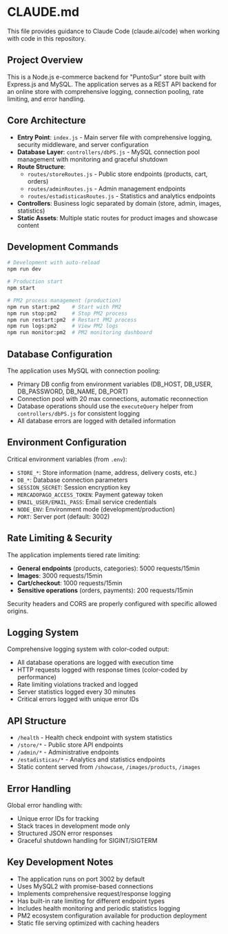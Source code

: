 # CLAUDE.md

This file provides guidance to Claude Code (claude.ai/code) when working with code in this repository.

## Project Overview

This is a Node.js e-commerce backend for "PuntoSur" store built with Express.js and MySQL. The application serves as a REST API backend for an online store with comprehensive logging, connection pooling, rate limiting, and error handling.

## Core Architecture

- **Entry Point**: `index.js` - Main server file with comprehensive logging, security middleware, and server configuration
- **Database Layer**: `controllers/dbPS.js` - MySQL connection pool management with monitoring and graceful shutdown
- **Route Structure**: 
  - `routes/storeRoutes.js` - Public store endpoints (products, cart, orders)
  - `routes/adminRoutes.js` - Admin management endpoints
  - `routes/estadisticasRoutes.js` - Statistics and analytics endpoints
- **Controllers**: Business logic separated by domain (store, admin, images, statistics)
- **Static Assets**: Multiple static routes for product images and showcase content

## Development Commands

```bash
# Development with auto-reload
npm run dev

# Production start
npm start

# PM2 process management (production)
npm run start:pm2    # Start with PM2
npm run stop:pm2     # Stop PM2 process
npm run restart:pm2  # Restart PM2 process
npm run logs:pm2     # View PM2 logs
npm run monitor:pm2  # PM2 monitoring dashboard
```

## Database Configuration

The application uses MySQL with connection pooling:
- Primary DB config from environment variables (DB_HOST, DB_USER, DB_PASSWORD, DB_NAME, DB_PORT)
- Connection pool with 20 max connections, automatic reconnection
- Database operations should use the `executeQuery` helper from `controllers/dbPS.js` for consistent logging
- All database errors are logged with detailed information

## Environment Configuration

Critical environment variables (from `.env`):
- `STORE_*`: Store information (name, address, delivery costs, etc.)
- `DB_*`: Database connection parameters
- `SESSION_SECRET`: Session encryption key
- `MERCADOPAGO_ACCESS_TOKEN`: Payment gateway token
- `EMAIL_USER/EMAIL_PASS`: Email service credentials
- `NODE_ENV`: Environment mode (development/production)
- `PORT`: Server port (default: 3002)

## Rate Limiting & Security

The application implements tiered rate limiting:
- **General endpoints** (products, categories): 5000 requests/15min
- **Images**: 3000 requests/15min
- **Cart/checkout**: 1000 requests/15min
- **Sensitive operations** (orders, payments): 200 requests/15min

Security headers and CORS are properly configured with specific allowed origins.

## Logging System

Comprehensive logging system with color-coded output:
- All database operations are logged with execution time
- HTTP requests logged with response times (color-coded by performance)
- Rate limiting violations tracked and logged
- Server statistics logged every 30 minutes
- Critical errors logged with unique error IDs

## API Structure

- `/health` - Health check endpoint with system statistics
- `/store/*` - Public store API endpoints
- `/admin/*` - Administrative endpoints
- `/estadisticas/*` - Analytics and statistics endpoints
- Static content served from `/showcase`, `/images/products`, `/images`

## Error Handling

Global error handling with:
- Unique error IDs for tracking
- Stack traces in development mode only
- Structured JSON error responses
- Graceful shutdown handling for SIGINT/SIGTERM

## Key Development Notes

- The application runs on port 3002 by default
- Uses MySQL2 with promise-based connections
- Implements comprehensive request/response logging
- Has built-in rate limiting for different endpoint types
- Includes health monitoring and periodic statistics logging
- PM2 ecosystem configuration available for production deployment
- Static file serving optimized with caching headers
